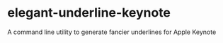 # elegant-underline-keynote
A command line utility to generate fancier underlines for Apple Keynote
